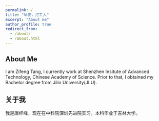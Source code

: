 ```yaml
---
permalink: /
title: "早安，打工人"
excerpt: "About me"
author_profile: true
redirect_from: 
  - /about/
  - /about.html
---
```



About Me
------
I am Zifeng Tang, I currently work at Shenzhen Insitute of Advanced Technology, Chinese Academy of Science. Prior to that, I obtained my Bachelor degree from Jilin University(JLU).

关于我
------
我是唐梓峰，现在在中科院深圳先进院实习。本科毕业于吉林大学。
